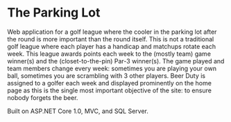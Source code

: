 # The Parking Lot
Web application for a golf league where the cooler in the parking lot after the round is more important than the round itself. 
This is not a traditional golf league where each player has a handicap and matchups rotate each week. This league awards points each week to the (mostly team) game winner(s) and the (closet-to-the-pin) Par-3 winner(s). The game played and team members change every week: sometimes you are playing your own ball, sometimes you are scrambling with 3 other players.
Beer Duty is assigned to a golfer each week and displayed prominently on the home page as this is the single most important objective of the site: to ensure nobody forgets the beer.

Built on ASP.NET Core 1.0, MVC, and SQL Server.
